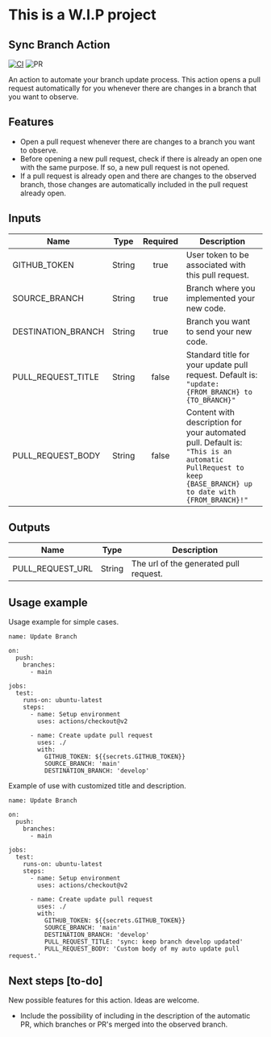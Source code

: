 # This is a W.I.P project

## Sync Branch Action
[![CI](https://github.com/LucasRuy/sync-branch-action/actions/workflows/ci.yml/badge.svg)](https://github.com/LucasRuy/sync-branch-action/actions/workflows/ci.yml)
![PR](https://img.shields.io/badge/PRs-welcome-blue)

An action to automate your branch update process. This action opens a pull request automatically for you whenever there are changes in a branch that you want to observe.

## Features
 - Open a pull request whenever there are changes to a branch you want to observe.
 - Before opening a new pull request, check if there is already an open one with the same purpose. If so, a new pull request is not opened.
 - If a pull request is already open and there are changes to the observed branch, those changes are automatically included in the pull request already open.

## Inputs
|     Name     |     Type    |   Required  |    Description    |
| --------------- |    :----:   |    :----:   | ----------------- |
| GITHUB_TOKEN |    String   |     true    | User token to be associated with this pull request. |
| SOURCE_BRANCH | String | true | Branch where you implemented your new code. |
| DESTINATION_BRANCH | String | true | Branch you want to send your new code. |
| PULL_REQUEST_TITLE | String | false | Standard title for your update pull request. Default is: `"update: {FROM_BRANCH} to {TO_BRANCH}"` |
| PULL_REQUEST_BODY | String | false | Content with description for your automated pull. Default is: `"This is an automatic PullRequest to keep {BASE_BRANCH} up to date with {FROM_BRANCH}!"` |
## Outputs
|     Name     |     Type    |    Description    |
| --------------- |    :----:   | ----------------- |
| PULL_REQUEST_URL |    String   | The url of the generated pull request. |

## Usage example
Usage example for simple cases.
```
name: Update Branch

on:
  push:
    branches:
      - main

jobs:
  test:
    runs-on: ubuntu-latest
    steps:
      - name: Setup environment
        uses: actions/checkout@v2

      - name: Create update pull request
        uses: ./
        with:
          GITHUB_TOKEN: ${{secrets.GITHUB_TOKEN}}
          SOURCE_BRANCH: 'main'
          DESTINATION_BRANCH: 'develop'
```

Example of use with customized title and description.
```
name: Update Branch

on:
  push:
    branches:
      - main

jobs:
  test:
    runs-on: ubuntu-latest
    steps:
      - name: Setup environment
        uses: actions/checkout@v2

      - name: Create update pull request
        uses: ./
        with:
          GITHUB_TOKEN: ${{secrets.GITHUB_TOKEN}}
          SOURCE_BRANCH: 'main'
          DESTINATION_BRANCH: 'develop'
          PULL_REQUEST_TITLE: 'sync: keep branch develop updated'
          PULL_REQUEST_BODY: 'Custom body of my auto update pull request.'
```

## Next steps [to-do]
New possible features for this action. Ideas are welcome.
- Include the possibility of including in the description of the automatic PR, which branches or PR's merged into the observed branch.
